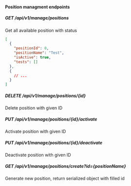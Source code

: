 #### Position managment endpoints

##### GET /api/v1/manage/positions

Get all available position with status

```json
[
  {
    "positionId": 0,
    "positionName": "Test",
    "isActive": true,
    "tests": []
  },
  {
    // ...
  }
]
```

##### DELETE /api/v1/manage/positions/{id}
Delete position with given ID

##### PUT /api/v1/manage/positions/{id}/activate
Activate position with given ID

##### PUT /api/v1/manage/positions/{id}/deactivate
Deactivate position with given ID

##### GET /api/v1/manage/positions/create?id={positionName}
Generate new position, return serialized object with filled id